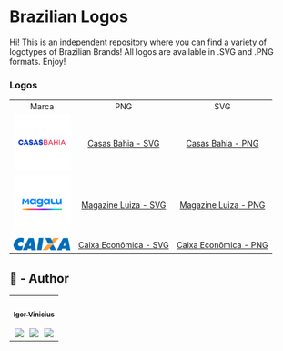 <h1>Brazilian Logos</h1>


Hi! This is an independent repository where you can find a variety of logotypes of Brazilian Brands! All logos are available
in .SVG and .PNG formats. Enjoy!

<h3>Logos</h3>

<table>

  <tr>
    <td align="center">Marca
    </td>
    </td>
    <td align="center">PNG
    </td>
     <td align="center">SVG
    </td>
    </tr>
     <tr>
    <td align="center"><img src="https://raw.githubusercontent.com/igorviniciussantana/brazilian-logos/65fc4db33997b20e2470544ce839bff955686300/logos/casas-bahia/casas-bahia.svg" width='100px' />
    </td>
    <td align="center"><a href='https://raw.githubusercontent.com/igorviniciussantana/brazilian-logos/65fc4db33997b20e2470544ce839bff955686300/logos/casas-bahia/casas-bahia.svg '>Casas Bahia - SVG</a>
    </td>
    <td align="center">
    <a href='https://raw.githubusercontent.com/igorviniciussantana/brazilian-logos/main/logos/casas-bahia/casas-bahia.png'>Casas Bahia - PNG</a>
    </td>
    </tr>
     <tr>
    <td align="center"><img src="https://raw.githubusercontent.com/igorviniciussantana/brazilian-logos/42349da4d0d00ca44b1d2825cc4b45fabba3c692/logos/magazine-luiza/magalu-logo.svg" width='100px' />
    </td>
    <td align="center"><a href='https://raw.githubusercontent.com/igorviniciussantana/brazilian-logos/42349da4d0d00ca44b1d2825cc4b45fabba3c692/logos/magazine-luiza/magalu-logo.svg'>Magazine Luiza - SVG</a>
    </td>
    <td align="center">
    <a href='https://github.com/igorviniciussantana/brazilian-logos/blob/main/logos/magazine-luiza/magalu-logo-0.png?raw=true'>Magazine Luiza - PNG</a>
    </td>
    </tr>
     <tr>
    <td align="center"><img src="https://raw.githubusercontent.com/igorviniciussantana/brazilian-logos/825586c4c71fee28501465fd153a7433ea7ae7bc/logos/caixa/caixa-logo.svg" width='100px' />
    </td>
    <td align="center"><a href='https://raw.githubusercontent.com/igorviniciussantana/brazilian-logos/825586c4c71fee28501465fd153a7433ea7ae7bc/logos/caixa/caixa-logo.svg'>Caixa Econômica - SVG</a>
    </td>
    <td align="center">
    <a href='https://raw.githubusercontent.com/igorviniciussantana/brazilian-logos/main/logos/caixa/caixa-logo.png'>Caixa Econômica - PNG</a>
    </td>
    </tr>
    </table>



## 👤 - Author

<table>
  <tr>
    <td align="center"><a href="https://github.com/igorviniciussantana"><img style="border-radius: 50%;" src="https://avatars.githubusercontent.com/u/86114583?v=4" width="100px;" alt=""/><br /><sub><b>Igor Vinicius</b></sub></a><br /><br /><a href="https://linkedin.com/in/igorviniciussantana"><img src="https://user-images.githubusercontent.com/86114583/192514843-1087a34f-74f9-46aa-94fa-e824950af81f.svg" width="20px"/></a>⠀<a href="mailto:igor.santana@estudante.ifms.edu.br"><img src="https://user-images.githubusercontent.com/86114583/192515071-4fa6bce6-6ee9-49ca-9395-c17e74075a20.svg" width="20px"/></a>⠀<a href="https://behance.net/igorvinicius8"><img src="https://user-images.githubusercontent.com/86114583/192515924-e754ab5f-d7bc-416f-a3f9-0b6e3e81eb6c.svg" width="20px"/></a>
    </td>
    </tr>
    </table>
